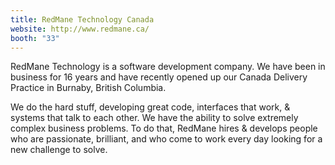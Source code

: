 ```yaml
---
title: RedMane Technology Canada
website: http://www.redmane.ca/
booth: "33"
---
```


RedMane Technology is a software development company. We have been in business for 16 years and have recently opened up our Canada Delivery Practice in Burnaby, British Columbia.

We do the hard stuff, developing great code, interfaces that work, & systems that talk to each other. We have the ability to solve extremely complex business problems. To do that, RedMane hires & develops people who are passionate, brilliant, and who come to work every day looking for a new challenge to solve.
